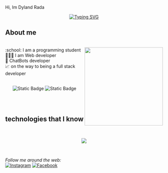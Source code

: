 
Hi, Im Dyland Rada  
</h1>
<p align="center">
<a href="https://git.io/typing-svg"><img src="https://readme-typing-svg.demolab.com?font=Fira+Code&pause=1000&color=F7A722&center=true&vCenter=true&random=false&width=435&lines=Software+Development+Student;Artificial+Intelligence+Student" alt="Typing SVG" /></a> <br>
</p>
<h2>About me</h2> <br>
<picture> <img align="right" src="https://github.com/7oSkaaa/7oSkaaa/blob/main/Images/Right_Side.gif?raw=true" width = 250px></picture>
:school: I am a programming student <br>
👨🏻‍💻 I am Web developer <br>
🤖  ChatBots developer<br>
📈 on the way to being a full stack developer<br><br>
<p align="center"> 
   <img alt="Static Badge" src="https://img.shields.io/badge/unicolombo-Student-blue">
  <img alt="Static Badge" src="https://img.shields.io/badge/Colombia-Cartagena-orange">


</p><br><br>

<h2>technologies that I know</h2><br>

<p align="center">
  <a href="https://skillicons.dev">
    <img src="https://skillicons.dev/icons?i=php,java,js,html,css,bootstrap,laravel,sqlite,postgres,ps,postman,androidstudio" />
  </a>
</p>
<br>


<i>Follow me around the web:</i><br>
<a href="https://instagram.com/syland_crb?igshid=YTQwZjQ0NmI0OA==" target="_blank"><img src="https://img.shields.io/badge/Instagram-%23E4405F.svg?&style=flat-square&logo=instagram&logoColor=white" alt="Instagram"></a>
<a href="https://www.facebook.com/people/Dyland-Rada/pfbid0hsZMfhcVQ3PgdSRiF4t2ry9rFS1adVXfRgm3qXbMfS4zv1E27DC1FXnYmqqvwEuCl/" target="_blank"><img src="https://img.shields.io/badge/Facebook-%231877F2.svg?&style=flat-square&logo=facebook&logoColor=white" alt="Facebook"></a><br><br>


